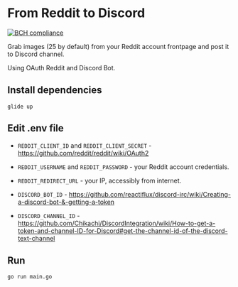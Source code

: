 # From Reddit to Discord

[![BCH compliance](https://bettercodehub.com/edge/badge/o-shabashov/fromRedditToDiscord?branch=master)](https://bettercodehub.com/)

Grab images (25 by default) from your Reddit account frontpage and post it to Discord channel.

Using OAuth Reddit and Discord Bot.

## Install dependencies
```shell
glide up
```

## Edit .env file

* `REDDIT_CLIENT_ID` and `REDDIT_CLIENT_SECRET` - https://github.com/reddit/reddit/wiki/OAuth2

* `REDDIT_USERNAME` and `REDDIT_PASSWORD` - your Reddit account credentials.

* `REDDIT_REDIRECT_URL` - your IP, accessibly from internet.

* `DISCORD_BOT_ID` - https://github.com/reactiflux/discord-irc/wiki/Creating-a-discord-bot-&-getting-a-token

* `DISCORD_CHANNEL_ID` - https://github.com/Chikachi/DiscordIntegration/wiki/How-to-get-a-token-and-channel-ID-for-Discord#get-the-channel-id-of-the-discord-text-channel

## Run

```shell
go run main.go
```
